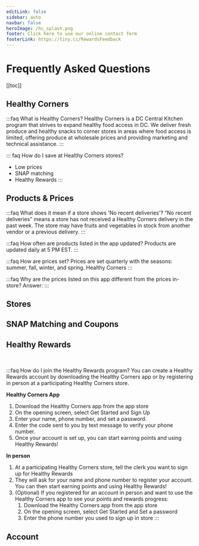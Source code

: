 ```yaml
---
editLink: false
sidebar: auto
navbar: false
heroImage: /hc_splash.png
footer: Click here to use our online contact form
footerLink: https://tiny.cc/RewardsFeedback
---
```

# Frequently Asked Questions

[[toc]]

## Healthy Corners

:::faq What is Healthy Corners?
Healthy Corners is a DC Central Kitchen program that strives to expand healthy food access in DC. We deliver fresh produce and healthy snacks to corner stores in areas where food access is limited, offering produce at wholesale prices and providing marketing and technical assistance. 
:::

::: faq How do I save at Healthy Corners stores?
- Low prices
- SNAP matching
- Healthy Rewards
:::

## Products & Prices
:::faq What does it mean if a store shows 'No recent deliveries'?
“No recent deliveries” means a store has not received a Healthy Corners delivery in the past week. The store may have fruits and vegetables in stock from another vendor or a previous delivery. 
:::

:::faq How often are products listed in the app updated?
Products are updated daily at 5 PM EST.
:::

:::faq How are prices set?
Prices are set quarterly with the seasons: summer, fall, winter, and spring. Healthy Corners 
:::

:::faq Why are the prices listed on this app different from the prices in-store?
Answer:
:::

## Stores

## SNAP Matching and Coupons

## Healthy Rewards

<br/>

:::faq How do I join the Healthy Rewards program?
You can create a Healthy Rewards account by downloading the Healthy Corners app or by registering in person at a participating Healthy Corners store.

**Healthy Corners App**
1. Download the Healthy Corners app from the app store
2. On the opening screen, select Get Started and Sign Up 
3. Enter your name, phone number, and set a password. 
4. Enter the code sent to you by text message to verify your phone number.
5. Once your account is set up, you can start earning points and using Healthy Rewards!

**In person**
1. At a participating Healthy Corners store, tell the clerk you want to sign up for Healthy Rewards
2. They will ask for your name and phone number to register your account. You can then start earning points and using Healthy Rewards!
3. (Optional) If you registered for an account in person and want to use the Healthy Corners app to see your points and rewards progress:
   1. Download the Healthy Corners app from the app store
   2. On the opening screen, select Get Started and Set a password
   3. Enter the phone number you used to sign up in store 
::: 

## Account

